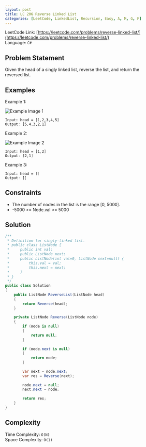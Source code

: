 ```yaml
---
layout: post
title: LC 206 Reverse Linked List
categories: [LeetCode, LinkedList, Recursion, Easy, A, M, G, F]
---
```


LeetCode Link: [https://leetcode.com/problems/reverse-linked-list/](https://leetcode.com/problems/reverse-linked-list/)  
Language: `C#`

## Problem Statement
Given the head of a singly linked list, reverse the list, and return the reversed list.

## Examples

Example 1:

![Example Image 1](https://assets.leetcode.com/uploads/2021/02/19/rev1ex1.jpg)
```
Input: head = [1,2,3,4,5]
Output: [5,4,3,2,1]
```

Example 2:

![Example Image 2](https://assets.leetcode.com/uploads/2021/02/19/rev1ex2.jpg)
```
Input: head = [1,2]
Output: [2,1]
```

Example 3:

```
Input: head = []
Output: []
```

## Constraints  

* The number of nodes in the list is the range [0, 5000].
* -5000 <= Node.val <= 5000

## Solution

``` csharp
/**
 * Definition for singly-linked list.
 * public class ListNode {
 *     public int val;
 *     public ListNode next;
 *     public ListNode(int val=0, ListNode next=null) {
 *         this.val = val;
 *         this.next = next;
 *     }
 * }
 */
public class Solution 
{
    public ListNode ReverseList(ListNode head) 
    {
        return Reverse(head);
    }
    
    private ListNode Reverse(ListNode node)
    {
        if (node is null)
        {
            return null;
        }
        
        if (node.next is null)
        {
            return node;
        }
        
        var next = node.next;        
        var res = Reverse(next);
        
        node.next = null;        
        next.next = node;
        
        return res;
    }
}
```

## Complexity

Time Complexity: `O(N)`  
Space Complexity: `O(1)`  
